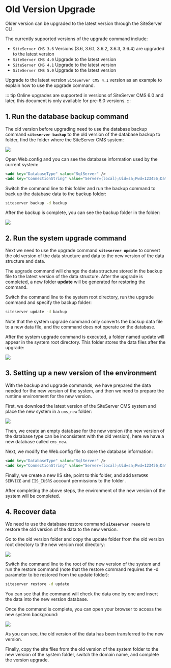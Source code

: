 # Old Version Upgrade

Older version can be upgraded to the latest version through the SiteServer CLI.

The currently supported versions of the upgrade command include:

- `SiteServer CMS 3.6` Versions (3.6, 3.6.1, 3.6.2, 3.6.3, 3.6.4) are upgraded to the latest version
- `SiteServer CMS 4.0` Upgrade to the latest version
- `SiteServer CMS 4.1` Upgrade to the latest version
- `SiteServer CMS 5.0` Upgrade to the latest version

Upgrade to the latest version `SiteServer CMS 4.1` version as an example to explain how to use the upgrade command.

::: tip
Online upgrades are supported in versions of SiteServer CMS 6.0 and later, this document is only available for pre-6.0 versions.
:::

## 1. Run the database backup command

The old version before upgrading need to use the database backup command **`siteserver backup`** to the old version of the database backup to folder, find the folder where the SiteServer CMS system:

![](/assets/update/01.png)

Open Web.config and you can see the database information used by the current system:

``` xml
<add key="DatabaseType" value="SqlServer" />
<add key="ConnectionString" value="Server=(local);Uid=sa;Pwd=123456;Database=cms_4.1;" />
```

Switch the command line to this folder and run the backup command to back up the database data to the backup folder:

``` sh
siteserver backup -d backup
```

After the backup is complete, you can see the backup folder in the folder:

![](/assets/update/04.png)

## 2. Run the system upgrade command

Next we need to use the upgrade command **`siteserver update`** to convert the old version of the data structure and data to the new version of the data structure and data.

The upgrade command will change the data structure stored in the backup file to the latest version of the data structure. After the upgrade is completed, a new folder **update** will be generated for restoring the command.

Switch the command line to the system root directory, run the upgrade command and specify the backup folder:

``` sh
siteserver update -d backup
```

Note that the system upgrade command only converts the backup data file to a new data file, and the command does not operate on the database.

After the system upgrade command is executed, a folder named update will appear in the system root directory. This folder stores the data files after the upgrade:

![](/assets/update/06.png)

## 3. Setting up a new version of the environment

With the backup and upgrade commands, we have prepared the data needed for the new version of the system, and then we need to prepare the runtime environment for the new version.

First, we download the latest version of the SiteServer CMS system and place the new system in a `cms_new` folder:

![](/assets/update/08.png)

Then, we create an empty database for the new version (the new version of the database type can be inconsistent with the old version), here we have a new database called `cms_new`.

Next, we modify the Web.config file to store the database information:

``` xml
<add key="DatabaseType" value="SqlServer" />
<add key="ConnectionString" value="Server=(local);Uid=sa;Pwd=123456;Database=cms_new;" />
```

Finally, we create a new IIS site, point to this folder, and add `NETWORK SERVICE` and `IIS_IUSRS` account permissions to the folder .

After completing the above steps, the environment of the new version of the system will be completed.

## 4. Recover data

We need to use the database restore command **`siteserver resore`** to restore the old version of the data to the new version.

Go to the old version folder and copy the update folder from the old version root directory to the new version root directory:

![](/assets/update/11.png)

Switch the command line to the root of the new version of the system and run the restore command (note that the restore command requires the -d parameter to be restored from the update folder):

``` sh
siteserver restore -d update
```

You can see that the command will check the data one by one and insert the data into the new version database.

Once the command is complete, you can open your browser to access the new system background:

![](/assets/update/13.png)

As you can see, the old version of the data has been transferred to the new version.

Finally, copy the site files from the old version of the system folder to the new version of the system folder, switch the domain name, and complete the version upgrade.